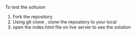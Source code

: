 To test the soltuion

1. Fork the repository
2. Using git clone , clone the repository to your local
3. open the index.html file on live server to see the solution